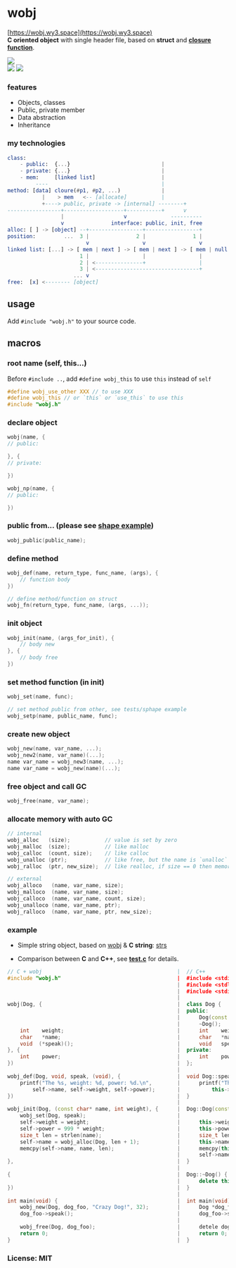 # wobj
[https://wobj.wy3.space](https://wobj.wy3.space)<br>
**C oriented object** with single header file, based on **struct** and [**closure function**](https://github.com/yulon/clofn).

<p>
    <a href="https://travis-ci.org/wy3/wobj" target="_blank"><img src="https://travis-ci.org/wy3/wobj.svg?branch=master"></a>
    <br>
    <a href="#"><img src="https://img.shields.io/badge/auto--GC-✓-brightgreen.svg"></a>
    <a href="#"><img src="https://img.shields.io/badge/os-cross--platform-blue.svg"></a>
</p>

### features
- Objects, classes
- Public, private member
- Data abstraction
- Inheritance

### my technologies

```elm
class:
    - public:  {...}                             |
    - private: {...}                             |
    - mem:     [linked list]                     |
         ----                                    |
method: [data] cloure(#p1, #p2, ...)             |
           |    > mem   <-- [allocate]           |
           +----> public, private -> [internal] --------+
-----------------+-------------------+-----------+      v
                 |                   v              ----------
                 v               interface: public, init, free
alloc: [ ] -> [object] --+-----------------+-----------------+
position:         ...  3 |               2 |               1 |
                         v                 v                 v
linked list: [...] -> [ mem | next ] -> [ mem | next ] -> [ mem | null ]
                       1 |                 |                 |
                       2 | <---------------+                 |
                       3 | <---------------------------------+
                     ... v 
free:  [x] <-------- [object]
```

## usage
Add `#include "wobj.h"` to your source code.

## macros

### root name (self, this...)

Before `#include ..`, add `#define wobj_this` to use `this` instead of `self`

```c
#define wobj_use_other XXX // to use XXX
#define wobj_this // or `this` or `use_this` to use this
#include "wobj.h"
```

### declare object

```c
wobj(name, {
// public:

}, {
// private:

})

wobj_np(name, {
// public:

})
```

### public from... (please see [shape example](https://github.com/small-c/wobj/tree/master/tests/shape))

```c
wobj_public(public_name);
```

### define method

```c
wobj_def(name, return_type, func_name, (args), {
    // function body
})

// define method/function on struct
wobj_fn(return_type, func_name, (args, ...));
```

### init object

```c
wobj_init(name, (args_for_init), {
    // body new
}, {
    // body free
})
```

### set method function (in init)
```c
wobj_set(name, func);

// set method public from other, see tests/sphape example
wobj_setp(name, public_name, func);
```

### create new object
```c
wobj_new(name, var_name, ...);
wobj_new2(name, var_name)(...);
name var_name = wobj_new3(name, ...);
name var_name = wobj_new(name)(...);
```

### free object and call GC

```c
wobj_free(name, var_name);
```

### allocate memory with auto GC

```c
// internal
wobj_alloc   (size);           // value is set by zero
wobj_malloc  (size);           // like malloc
wobj_calloc  (count, size);    // like calloc
wobj_unalloc (ptr);            // like free, but the name is `unalloc`
wobj_ralloc  (ptr, new_size);  // like realloc, if size == 0 then memory would be freed

// external
wobj_alloco   (name, var_name, size);
wobj_malloco  (name, var_name, size);
wobj_calloco  (name, var_name, count, size);
wobj_unalloco (name, var_name, ptr);
wobj_ralloco  (name, var_name, ptr, new_size);
```

### example

- Simple string object, based on [wobj](https://github.com/small-c/wobj) & **C string**: [strs](https://github.com/small-c/strs)

- Comparison between **C** and **C++**, see [**test.c**](https://github.com/wy3/wobj/blob/master/test.c) for details.

```c++
// C + wobj                                           |  // C++
#include "wobj.h"                                     |  #include <stdio.h>
                                                      |  #include <stdlib.h>
                                                      |  #include <stdint.h>
                                                      |  
wobj(Dog, {                                           |  class Dog {
                                                      |  public:
                                                      |      Dog(const char *name, int weight);
                                                      |      ~Dog();
    int    weight;                                    |      int    weight;
    char   *name;                                     |      char   *name;
    void  (*speak)();                                 |      void   speak();
}, {                                                  |  private:
    int    power;                                     |      int    power;
})                                                    |  };
                                                      |
wobj_def(Dog, void, speak, (void), {                  |  void Dog::speak() {
    printf("The %s, weight: %d, power: %d.\n",        |      printf("The %s, weight: %d, power: %d.\n",
        self->name, self->weight, self->power);       |          this->name, this->weight, this->power);
})                                                    |  }
                                                      |  
wobj_init(Dog, (const char* name, int weight), {      |  Dog::Dog(const char *name, int weight) {
    wobj_set(Dog, speak);                             |      
    self->weight = weight;                            |      this->weight = weight;
    self->power = 999 * weight;                       |      this->power = 999 * weight;
    size_t len = strlen(name);                        |      size_t len = strlen(name);
    self->name = wobj_alloc(Dog, len + 1);            |      this->name = new char[len + 1]();
    memcpy(self->name, name, len);                    |      memcpy(this->name, name, len);
                                                      |      self->name[len] = '\0';
},                                                    |  }
                                                      |
{                                                     |  Dog::~Dog() {
                                                      |      delete this->name;
})                                                    |  }
                                                      |  
int main(void) {                                      |  int main(void) {
    wobj_new(Dog, dog_foo, "Crazy Dog!", 32);         |      Dog *dog_foo = new Dog("Crazy Dog!", 32);
    dog_foo->speak();                                 |      dog_foo->speak();
                                                      |      
    wobj_free(Dog, dog_foo);                          |      detele dog_foo;
    return 0;                                         |      return 0;
}                                                     |  }
```

### License: MIT
